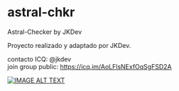 # astral-chkr
Astral-Checker by JKDev 


Proyecto realizado y adaptado por JKDev.


contacto ICQ: @jkdev  
join group public: https://icq.im/AoLFlsNExfOqSgFSD2A

[![IMAGE ALT TEXT](https://i9.ytimg.com/vi/TQ7MSGshEE4/mq3.jpg?sqp=CLCoxecF&rs=AOn4CLCMcspEi0f2U5Fk5WNRocejkVH_zQ)](https://www.youtube.com/watch?v=TQ7MSGshEE4&feature=youtu.be "AstralChecker")
